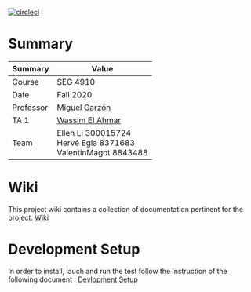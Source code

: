 [![circleci](https://img.shields.io/circleci/build/github/valentinmagot/FitGive?style=for-the-badge&token=bbc1448317f3c486842ccb60126f05854c052151)](https://app.circleci.com/pipelines/github/valentinmagot/FitGive)

# Summary

| Summary   | Value                                                                                          |
| --------- | ---------------------------------------------------------------------------------------------- |
| Course    | SEG 4910                                                                                       |
| Date      | Fall 2020                                                                                      |
| Professor | [Miguel Garzón](mgarzon@uOttawa.ca)                                                            |
| TA 1      | [Wassim El Ahmar](welah096@uottawa.ca)                                                         |
| Team      | Ellen Li 300015724 <br />  Hervé Egla 8371683 <br /> ValentinMagot 8843488                     |

# Wiki

This project wiki contains a collection of documentation pertinent for the project.
[Wiki](https://github.com/valentinmagot/FitGive/wiki)

# Development Setup

In order to install, lauch and run the test follow the instruction of the following document : [Devlopment Setup](https://github.com/valentinmagot/FitGive/wiki/Development-Setup)

